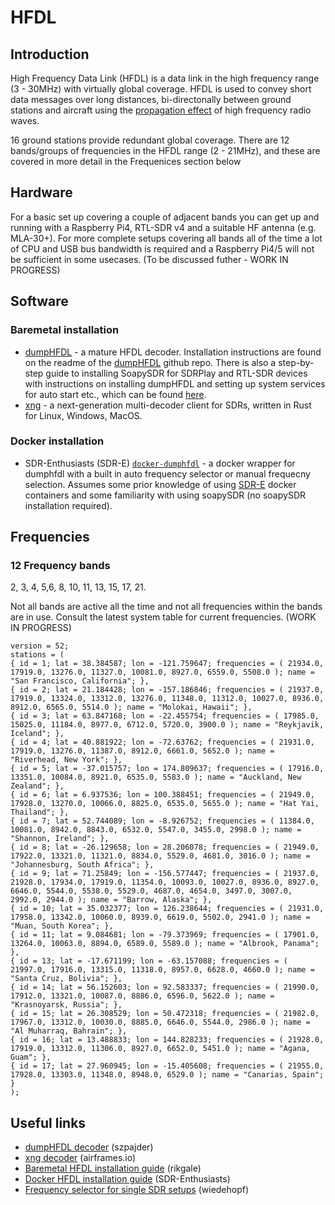 # HFDL

## Introduction

High Frequency Data Link (HFDL) is a data link in the high frequency range (3 - 30MHz) with virtually global coverage. HFDL is used to convey short data messages over long distances, bi-directonally between ground stations and aircraft using the [propagation effect](https://en.wikipedia.org/wiki/High_frequency) of high frequency radio waves.

16 ground stations provide redundant global coverage. There are 12 bands/groups of frequencies in the HFDL range (2 - 21MHz), and these are covered in more detail in the Frequenices section below

## Hardware

For a basic set up covering a couple of adjacent bands you can get up and running with a Raspberry Pi4, RTL-SDR v4 and a suitable HF antenna (e.g. MLA-30+). For more complete setups covering all bands all of the time a lot of CPU and USB bus bandwidth is required and a Raspberry Pi4/5 will not be sufficient in some usecases. (To be discussed futher - WORK IN PROGRESS)

## Software

### Baremetal installation

- [dumpHFDL](https://github.com/szpajder/dumphfdl) - a mature HFDL decoder. Installation instructions are found on the readme of the [dumpHFDL](https://github.com/szpajder/dumphfdl) github repo. There is also a step-by-step guide to installing SoapySDR for SDRPlay and RTL-SDR devices with instructions on installing dumpHFDL and setting up system services for auto start etc., which can be found [here](https://github.com/rikgale/hfdl_install).
- [xng](https://github.com/airframesio/xng) - a next-generation multi-decoder client for SDRs, written in Rust for Linux, Windows, MacOS.

### Docker installation

- SDR-Enthusiasts (SDR-E) [`docker-dumphfdl`](https://github.com/sdr-enthusiasts/docker-dumphfdl) - a docker wrapper for dumphfdl with a built in auto frequency selector or manual frequecny selection. Assumes some prior knowledge of using [SDR-E](https://github.com/sdr-enthusiasts) docker containers and some familiarity with using soapySDR (no soapySDR installation required).

## Frequencies

### 12 Frequency bands

2, 3, 4, 5,6, 8, 10, 11, 13, 15, 17, 21.

Not all bands are active all the time and not all frequencies within the bands are in use. Consult the latest system table for current frequencies. (WORK IN PROGRESS)

```text
version = 52;
stations = (
{ id = 1; lat = 38.384587; lon = -121.759647; frequencies = ( 21934.0, 17919.0, 13276.0, 11327.0, 10081.0, 8927.0, 6559.0, 5508.0 ); name = "San Francisco, California"; },
{ id = 2; lat = 21.184428; lon = -157.186846; frequencies = ( 21937.0, 17919.0, 13324.0, 13312.0, 13276.0, 11348.0, 11312.0, 10027.0, 8936.0, 8912.0, 6565.0, 5514.0 ); name = "Molokai, Hawaii"; },
{ id = 3; lat = 63.847168; lon = -22.455754; frequencies = ( 17985.0, 15025.0, 11184.0, 8977.0, 6712.0, 5720.0, 3900.0 ); name = "Reykjavik, Iceland"; },
{ id = 4; lat = 40.881922; lon = -72.63762; frequencies = ( 21931.0, 17919.0, 13276.0, 11387.0, 8912.0, 6661.0, 5652.0 ); name = "Riverhead, New York"; },
{ id = 5; lat = -37.015757; lon = 174.809637; frequencies = ( 17916.0, 13351.0, 10084.0, 8921.0, 6535.0, 5583.0 ); name = "Auckland, New Zealand"; },
{ id = 6; lat = 6.937536; lon = 100.388451; frequencies = ( 21949.0, 17928.0, 13270.0, 10066.0, 8825.0, 6535.0, 5655.0 ); name = "Hat Yai, Thailand"; },
{ id = 7; lat = 52.744089; lon = -8.926752; frequencies = ( 11384.0, 10081.0, 8942.0, 8843.0, 6532.0, 5547.0, 3455.0, 2998.0 ); name = "Shannon, Ireland"; },
{ id = 8; lat = -26.129658; lon = 28.206078; frequencies = ( 21949.0, 17922.0, 13321.0, 11321.0, 8834.0, 5529.0, 4681.0, 3016.0 ); name = "Johannesburg, South Africa"; },
{ id = 9; lat = 71.25849; lon = -156.577447; frequencies = ( 21937.0, 21928.0, 17934.0, 17919.0, 11354.0, 10093.0, 10027.0, 8936.0, 8927.0, 6646.0, 5544.0, 5538.0, 5529.0, 4687.0, 4654.0, 3497.0, 3007.0, 2992.0, 2944.0 ); name = "Barrow, Alaska"; },
{ id = 10; lat = 35.032377; lon = 126.238644; frequencies = ( 21931.0, 17958.0, 13342.0, 10060.0, 8939.0, 6619.0, 5502.0, 2941.0 ); name = "Muan, South Korea"; },
{ id = 11; lat = 9.084681; lon = -79.373969; frequencies = ( 17901.0, 13264.0, 10063.0, 8894.0, 6589.0, 5589.0 ); name = "Albrook, Panama"; },
{ id = 13; lat = -17.671199; lon = -63.157088; frequencies = ( 21997.0, 17916.0, 13315.0, 11318.0, 8957.0, 6628.0, 4660.0 ); name = "Santa Cruz, Bolivia"; },
{ id = 14; lat = 56.152603; lon = 92.583337; frequencies = ( 21990.0, 17912.0, 13321.0, 10087.0, 8886.0, 6596.0, 5622.0 ); name = "Krasnoyarsk, Russia"; },
{ id = 15; lat = 26.308529; lon = 50.472318; frequencies = ( 21982.0, 17967.0, 13312.0, 10030.0, 8885.0, 6646.0, 5544.0, 2986.0 ); name = "Al Muharraq, Bahrain"; },
{ id = 16; lat = 13.488833; lon = 144.828233; frequencies = ( 21928.0, 17919.0, 13312.0, 11306.0, 8927.0, 6652.0, 5451.0 ); name = "Agana, Guam"; },
{ id = 17; lat = 27.960945; lon = -15.405608; frequencies = ( 21955.0, 17928.0, 13303.0, 11348.0, 8948.0, 6529.0 ); name = "Canarias, Spain"; }
);
```

## Useful links

- [dumpHFDL decoder](https://github.com/szpajder/dumphfdl) (szpajder)
- [xng decoder](https://github.com/airframesio/xng) (airframes.io)
- [Baremetal HFDL installation guide](https://github.com/rikgale/hfdl_install) (rikgale)
- [Docker HFDL installation guide](https://github.com/sdr-enthusiasts/docker-dumphfdl) (SDR-Enthusiasts)
- [Frequency selector for single SDR setups](https://github.com/wiedehopf/hfdlscript) (wiedehopf)
